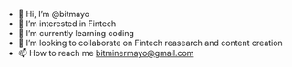 - 👋 Hi, I’m @bitmayo
- 👀 I’m interested in Fintech 
- 🌱 I’m currently learning coding
- 💞️ I’m looking to collaborate on Fintech reasearch and content creation
- 📫 How to reach me bitminermayo@gmail.com



